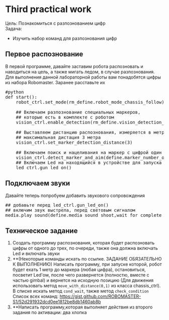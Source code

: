 # Third practical work
Цель: Познакомиться с разпознованием цифр <br>
Задача: <br>
- Изучить набор команд для разпознования цифр

## Первое распознование
В первой программе, давайте заставим робота распозновать и наводиться на цель, а также мигать ледом, в случае разпознования. Для выполнения данной лабораторной работы вам понадобятся цифры из набора Robomaster. Заранее расставьте их
<pre>
#python
def start():
    robot_ctrl.set_mode(rm_define.robot_mode_chassis_follow)

    ## Включаем разпознование специальных маркеров, 
    ## которые есть в комплекте с роботом
    vision_ctrl.enable_detection(rm_define.vision_detection_marker)

    ## Выставляем дистанцию распознования, измеряется в метрах
    ## максимальная дистация 3 метра
    vision_ctrl.set_marker_detection_distance(3)

    ## Включаем поиск и нацеливания на маркер с цифрой один
    vision_ctrl.detect_marker_and_aim(define.marker_number_one)
    ## Включаем Led на находящийся в устройстве для запуска шариков.
    led_ctrl.gun_led_on()
</pre>


## Подключаем звуки
Давайте теперь попробуем добавить звукового сопровождения
<pre>
## добавьте перед led_ctrl.gun_led_on()
## включим звук выстрела, перед световым сигналом
media.play_sound(define.media_sound_shoot,wait_for_complete_flag=True)
</pre>

## Техническое задание
1. Создать программу распознования, которая будет распозновать цифры от одного до трех, по очереди, также она должна включать Led и включать звуки
2. **(Некоторые команды искать по ссылке. ЗАДАНИЕ ОБЯЗАТЕЛЬНО К ВЫПОЛНЕНИЮ) Написать программу, при запуске которой, робот будет ехать 1 метр до маркера (любая цифра), остановиться, посветит Led'ом, после чего развернется (полностю, вместе с частью gimbal) и вернется на исходную позицию (Для движения использовать метод <code>move_with_distance(0,1)</code> из класса chassis_ctrl).
В списке искать метод <code>cond_wait</code>, также метод <code>check_condition</code> <br>
Список всех команд: https://gist.github.com/ROBOMASTER-S1/52d291932dcd0ee1812be8db1460ab8b 
3. **Написать программу,которая выполняет действия из второго задания по активации: два хлопка